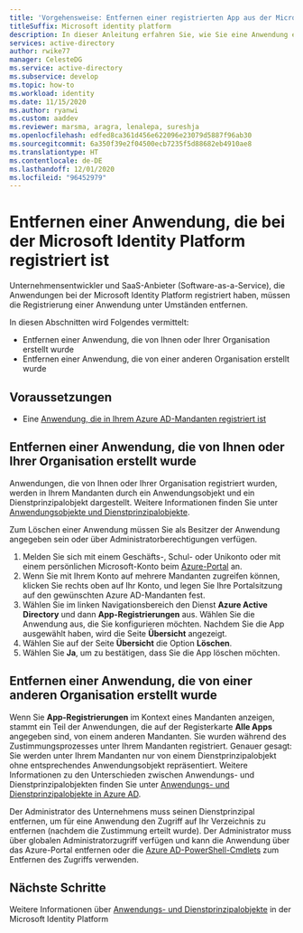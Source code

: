 ```yaml
---
title: 'Vorgehensweise: Entfernen einer registrierten App aus der Microsoft Identity Platform | Azure'
titleSuffix: Microsoft identity platform
description: In dieser Anleitung erfahren Sie, wie Sie eine Anwendung entfernen, die bei der Microsoft Identity Platform registriert ist.
services: active-directory
author: rwike77
manager: CelesteDG
ms.service: active-directory
ms.subservice: develop
ms.topic: how-to
ms.workload: identity
ms.date: 11/15/2020
ms.author: ryanwi
ms.custom: aaddev
ms.reviewer: marsma, aragra, lenalepa, sureshja
ms.openlocfilehash: edfed8ca361d456e622096e23079d5887f96ab30
ms.sourcegitcommit: 6a350f39e2f04500ecb7235f5d88682eb4910ae8
ms.translationtype: HT
ms.contentlocale: de-DE
ms.lasthandoff: 12/01/2020
ms.locfileid: "96452979"
---
```

# <a name="how-to-remove-an-application-registered-with-the-microsoft-identity-platform"></a>Entfernen einer Anwendung, die bei der Microsoft Identity Platform registriert ist

Unternehmensentwickler und SaaS-Anbieter (Software-as-a-Service), die Anwendungen bei der Microsoft Identity Platform registriert haben, müssen die Registrierung einer Anwendung unter Umständen entfernen.

In diesen Abschnitten wird Folgendes vermittelt:

* Entfernen einer Anwendung, die von Ihnen oder Ihrer Organisation erstellt wurde
* Entfernen einer Anwendung, die von einer anderen Organisation erstellt wurde

## <a name="prerequisites"></a>Voraussetzungen

* Eine [Anwendung, die in Ihrem Azure AD-Mandanten registriert ist](quickstart-register-app.md)

## <a name="remove-an-application-authored-by-you-or-your-organization"></a>Entfernen einer Anwendung, die von Ihnen oder Ihrer Organisation erstellt wurde

Anwendungen, die von Ihnen oder Ihrer Organisation registriert wurden, werden in Ihrem Mandanten durch ein Anwendungsobjekt und ein Dienstprinzipalobjekt dargestellt. Weitere Informationen finden Sie unter [Anwendungsobjekte und Dienstprinzipalobjekte](./app-objects-and-service-principals.md).

Zum Löschen einer Anwendung müssen Sie als Besitzer der Anwendung angegeben sein oder über Administratorberechtigungen verfügen.

1. Melden Sie sich mit einem Geschäfts-, Schul- oder Unikonto oder mit einem persönlichen Microsoft-Konto beim [Azure-Portal](https://portal.azure.com) an.
1. Wenn Sie mit Ihrem Konto auf mehrere Mandanten zugreifen können, klicken Sie rechts oben auf Ihr Konto, und legen Sie Ihre Portalsitzung auf den gewünschten Azure AD-Mandanten fest.
1. Wählen Sie im linken Navigationsbereich den Dienst **Azure Active Directory** und dann **App-Registrierungen** aus. Wählen Sie die Anwendung aus, die Sie konfigurieren möchten. Nachdem Sie die App ausgewählt haben, wird die Seite **Übersicht** angezeigt.
1. Wählen Sie auf der Seite **Übersicht** die Option **Löschen**.
1. Wählen Sie **Ja**, um zu bestätigen, dass Sie die App löschen möchten.

## <a name="remove-an-application-authored-by-another-organization"></a>Entfernen einer Anwendung, die von einer anderen Organisation erstellt wurde

Wenn Sie **App-Registrierungen** im Kontext eines Mandanten anzeigen, stammt ein Teil der Anwendungen, die auf der Registerkarte **Alle Apps** angegeben sind, von einem anderen Mandanten. Sie wurden während des Zustimmungsprozesses unter Ihrem Mandanten registriert. Genauer gesagt: Sie werden unter Ihrem Mandanten nur von einem Dienstprinzipalobjekt ohne entsprechendes Anwendungsobjekt repräsentiert. Weitere Informationen zu den Unterschieden zwischen Anwendungs- und Dienstprinzipalobjekten finden Sie unter [Anwendungs- und Dienstprinzipalobjekte in Azure AD](./app-objects-and-service-principals.md).

Der Administrator des Unternehmens muss seinen Dienstprinzipal entfernen, um für eine Anwendung den Zugriff auf Ihr Verzeichnis zu entfernen (nachdem die Zustimmung erteilt wurde). Der Administrator muss über globalen Administratorzugriff verfügen und kann die Anwendung über das Azure-Portal entfernen oder die [Azure AD-PowerShell-Cmdlets](/previous-versions/azure/jj151815(v=azure.100)) zum Entfernen des Zugriffs verwenden.

## <a name="next-steps"></a>Nächste Schritte

Weitere Informationen über [Anwendungs- und Dienstprinzipalobjekte](app-objects-and-service-principals.md) in der Microsoft Identity Platform
